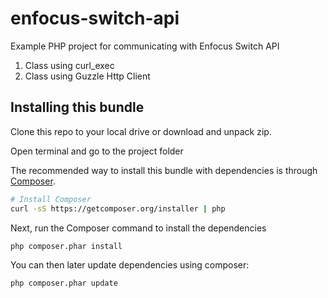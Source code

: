 # enfocus-switch-api

Example PHP project for communicating with Enfocus Switch API

1. Class using curl_exec
2. Class using Guzzle Http Client

## Installing this bundle

Clone this repo to your local drive or download and unpack zip.

Open terminal and go to the project folder

The recommended way to install this bundle with dependencies is through
[Composer](http://getcomposer.org).

```bash
# Install Composer
curl -sS https://getcomposer.org/installer | php
```

Next, run the Composer command to install the dependencies

```bash
php composer.phar install
```

You can then later update dependencies using composer:

```bash
php composer.phar update
```
